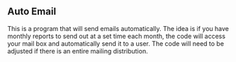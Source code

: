 ## Auto Email

This is a program that will send emails automatically. The idea is if you have monthly reports to send out at a set time each month, the code will access your mail box and automatically send it to a user. The code will need to be adjusted if there is an entire mailing distribution.
